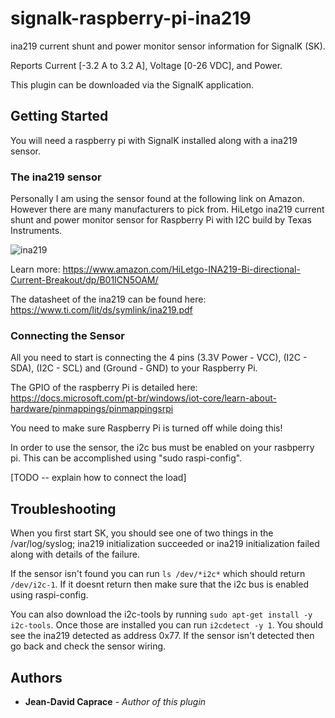 
# signalk-raspberry-pi-ina219
ina219 current shunt and power monitor sensor information for SignalK (SK).

Reports Current [-3.2 A to 3.2 A], Voltage [0-26 VDC], and Power.

This plugin can be downloaded via the SignalK application.

## Getting Started
You will need a raspberry pi with SignalK installed along with a ina219 sensor.

### The ina219 sensor
Personally I am using the sensor found at the following link on Amazon. However there are many manufacturers to pick from.
HiLetgo ina219 current shunt and power monitor sensor for Raspberry Pi with I2C build by Texas Instruments.

![ina219](../main/Pictures/adafruit_ina219.png)

Learn more: https://www.amazon.com/HiLetgo-INA219-Bi-directional-Current-Breakout/dp/B01ICN5OAM/

The datasheet of the ina219 can be found here: https://www.ti.com/lit/ds/symlink/ina219.pdf

### Connecting the Sensor
All you need to start is connecting the 4 pins (3.3V Power - VCC), (I2C - SDA), (I2C - SCL) and (Ground - GND) to your Raspberry Pi.

The GPIO of the raspberry Pi is detailed here: https://docs.microsoft.com/pt-br/windows/iot-core/learn-about-hardware/pinmappings/pinmappingsrpi

You need to make sure Raspberry Pi is turned off while doing this!

In order to use the sensor, the i2c bus must be enabled on your rasbperry pi. This can be accomplished using "sudo raspi-config".

[TODO -- explain how to connect the load]

## Troubleshooting
When you first start SK, you should see one of two things in the /var/log/syslog; ina219 initialization succeeded or ina219 initialization failed along with details of the failure.

If the sensor isn't found you can run `ls /dev/*i2c*` which should return `/dev/i2c-1`. If it doesnt return then make sure that the i2c bus is enabled using raspi-config.

You can also download the i2c-tools by running `sudo apt-get install -y i2c-tools`. Once those are installed you can run `i2cdetect -y 1`. You should see the ina219 detected as address 0x77. If the sensor isn't detected then go back and check the sensor wiring.

## Authors
* **Jean-David Caprace** - *Author of this plugin*
